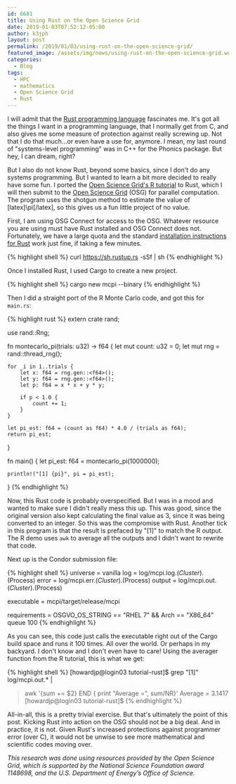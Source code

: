 ```yaml
---
id: 6681
title: Using Rust on the Open Science Grid
date: 2019-01-03T07:52:12-05:00
author: k3jph
layout: post
permalink: /2019/01/03/using-rust-on-the-open-science-grid/
featured_image: /assets/img/news/using-rust-on-the-open-science-grid.webp
categories:
  - Blog
tags:
  - HPC
  - mathematics
  - Open Science Grid
  - Rust
---
```

I will admit that the [Rust programming
language](https://www.rust-lang.org/) fascinates me. It's got all
the things I want in a programming language, that I normally get
from C, and also gives me some measure of protection against really
screwing up. Not that I do that much…or even have a use for, anymore.
I mean, my last round of "systems-level programming" was in C++ for
the Phonics package. But hey, I can dream, right?

But I also do not know Rust, beyond some basics, since I don't do
any systems programming. But I wanted to learn a bit more decided
to really have some fun. I ported the [Open Science Grid's R
tutorial](https://support.opensciencegrid.org/support/solutions/articles/5000674219-calcuating-pi-using-r)
to Rust, which I will then submit to the [Open Science
Grid](https://opensciencegrid.org/) (OSG) for parallel computation.
The program uses the shotgun method to estimate the value of
[latex]\pi[/latex], so this gives us a fun little project of no
value.

First, I am using OSG Connect for access to the OSG. Whatever
resource you are using must have Rust installed and OSG Connect
does not. Fortunately, we have a large quota and the standard
[installation instructions for
Rust](https://www.rust-lang.org/tools/install) work just fine, if
taking a few minutes.

{% highlight shell %}
curl https://sh.rustup.rs -sSf | sh
{% endhighlight %}

Once I installed Rust, I used Cargo to create a new project.

{% highlight shell %}
cargo new mcpi --binary
{% endhighlight %}

Then I did a straight port of the R Monte Carlo code, and got 
this for `main.rs`:

{% highlight rust %}
extern crate rand;

use rand::Rng;

fn montecarlo_pi(trials: u32) -> f64 {
    let mut count: u32 = 0;
    let mut rng = rand::thread_rng();

    for _i in 1..trials {
        let x: f64 = rng.gen::<f64>();
        let y: f64 = rng.gen::<f64>();
        let p: f64 = x * x + y * y;

        if p < 1.0 {
            count += 1;
        }
    }

    let pi_est: f64 = (count as f64) * 4.0 / (trials as f64);
    return pi_est;
}

fn main() {
    let pi_est: f64 = montecarlo_pi(1000000);

    println!("[1] {pi}", pi = pi_est);
}
{% endhighlight %}

Now, this Rust code is probably overspecified. But I was in a mood
and wanted to make sure I didn't really mess this up. This was good,
since the original version also kept calculating the final value
as 3, since it was being converted to an integer. So this was the
compromise with Rust. Another tick in this program is that the
result is prefaced by "[1]" to match the R output. The R demo uses
`awk` to average all the outputs and I didn't want to rewrite that
code.

Next up is the Condor submission file:

{% highlight shell %}
universe = vanilla
log = log/mcpi.log.$(Cluster).$(Process)
error = log/mcpi.err.$(Cluster).$(Process)
output = log/mcpi.out.$(Cluster).$(Process)

executable = mcpi/target/release/mcpi

requirements = OSGVO_OS_STRING == "RHEL 7" && Arch == "X86_64"
queue 100
{% endhighlight %}

As you can see, this code just calls the executable right out of
the Cargo build space and runs it 100 times. All over the world.
Or perhaps in my backyard. I don't know and I don't even have to
care! Using the averager function from the R tutorial, this is what
we get:

{% highlight shell %}
[howardjp@login03 tutorial-rust]$ grep "[1]" log/mcpi.out.* | 
> awk '{sum += $2} END { print "Average =", sum/NR}'
Average = 3.1417
[howardjp@login03 tutorial-rust]$
{% endhighlight %}

All-in-all, this is a pretty trivial exercise. But that's ultimately
the point of this post. Kicking Rust into action on the OSG should
not be a big deal. And in practice, it is not. Given Rust's increased
protections against programmer error (over C), it would not be
unwise to see more mathematical and scientific codes moving over.

_This research was done using resources provided by the Open Science
Grid, which is supported by the National Science Foundation award
1148698, and the U.S. Department of Energy’s Office of Science._
